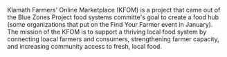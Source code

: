 Klamath Farmers' Online Marketplace (KFOM) is a project that came out of the Blue Zones Project food systems committe's goal to create a food hub (some organizations that put on the Find Your Farmer event in January).  The mission of the KFOM is to support a  thriving local food system by connecting loacal farmers and consumers, strengthening farmer capacity, and increasing community access to fresh, local food.
